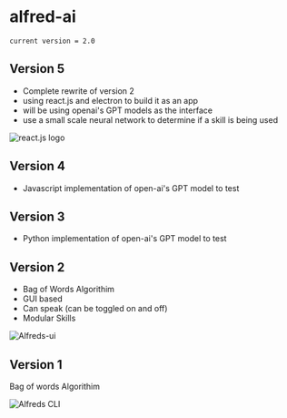 # alfred-ai

```
current version = 2.0
```
## Version 5
* Complete rewrite of version 2
* using react.js and electron to build it as an app
* will be using openai's GPT models as the interface
* use a small scale neural network to determine if a skill is being used

![react.js logo](https://www.datocms-assets.com/45470/1631110818-logo-react-js.png)

## Version 4
* Javascript implementation of open-ai's GPT model to test

## Version 3
* Python implementation of open-ai's GPT model to test

## Version 2
* Bag of Words Algorithim
* GUI based
* Can speak (can be toggled on and off)
* Modular Skills


![Alfreds-ui](https://portfolio.blueberrypi.studio/media/alfred-ui.png)


## Version 1
Bag of words Algorithim

![Alfreds CLI](https://portfolio.blueberrypi.studio/media/images/alfredv1.png)


